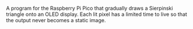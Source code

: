 A program for the Raspberry Pi Pico that gradually draws a Sierpinski triangle onto an OLED display. Each lit pixel has a limited time to live so that the output never becomes a static image.

